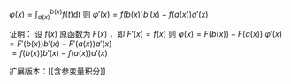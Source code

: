 $\varphi (x)=\int_{a(x)}^{b(x)}f(t) \mathrm{d}t$
则 $\varphi'(x)=f(b(x))b'(x)-f(a(x))a'(x)$

证明：
设 $f(x)$ 原函数为 $F(x)$ ，即 $F'(x)=f(x)$
则 
$\varphi (x)=F(b(x))-F(a(x))$
$\varphi'(x)=F'(b(x))b'(x)-F'(a(x))a'(x)$<br>         $=f(b(x))b'(x)-f(a(x))a'(x)$

扩展版本：[[含参变量积分]]
